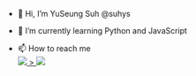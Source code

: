 - 👋 Hi, I’m YuSeung Suh @suhys
<!-- - 👀 I’m interested in ... -->
- 🌱 I’m currently learning Python and JavaScript
<!-- - 💞️ I’m looking to collaborate on ... -->
- 📫 How to reach me  
  <a href= "https://www.linkedin.com/in/yuseung-suh/">
    <img src="https://img.icons8.com/material-outlined/30/689d6a/linkedin.png"/>
  </a>
   <a href= "mailto:yuseung.suh@gmail.com">>
    <img src="https://img.icons8.com/material-outlined/30/689d6a/ios/50/000000/apple-mail.png"/>
  </a>

<!---
suhys/suhys is a ✨ special ✨ repository because its `README.md` (this file) appears on your GitHub profile.
You can click the Preview link to take a look at your changes.
--->
